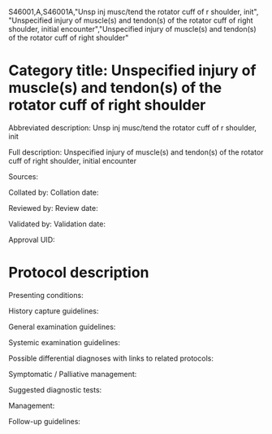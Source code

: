 S46001,A,S46001A,"Unsp inj musc/tend the rotator cuff of r shoulder, init", "Unspecified injury of muscle(s) and tendon(s) of the rotator cuff of right shoulder, initial encounter","Unspecified injury of muscle(s) and tendon(s) of the rotator cuff of right shoulder"
# Category title: Unspecified injury of muscle(s) and tendon(s) of the rotator cuff of right shoulder

Abbreviated description: Unsp inj musc/tend the rotator cuff of r shoulder, init

Full description: Unspecified injury of muscle(s) and tendon(s) of the rotator cuff of right shoulder, initial encounter

Sources:

Collated by:
Collation date:

Reviewed by:
Review date:

Validated by:
Validation date:

Approval UID:

# Protocol description

Presenting conditions:

History capture guidelines:

General examination guidelines:

Systemic examination guidelines:

Possible differential diagnoses with links to related protocols:

Symptomatic / Palliative management:

Suggested diagnostic tests:

Management:

Follow-up guidelines:
